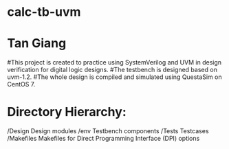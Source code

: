 # calc-tb-uvm
#
# Tan Giang

#This project is created to practice using SystemVerilog and UVM in design verification for digital logic designs.
#The testbench is designed based on uvm-1.2.
#The whole design is compiled and simulated using QuestaSim on CentOS 7.

Directory Hierarchy:
===================
/Design             Design modules
/env                Testbench components
/Tests              Testcases
/Makefiles          Makefiles for Direct Programming Interface (DPI) options
